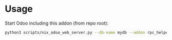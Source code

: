 # Usage

Start Odoo including this addon (from repo root):

```bash
python3 scripts/nix_odoo_web_server.py --db-name mydb --addon rpc_helper
```
